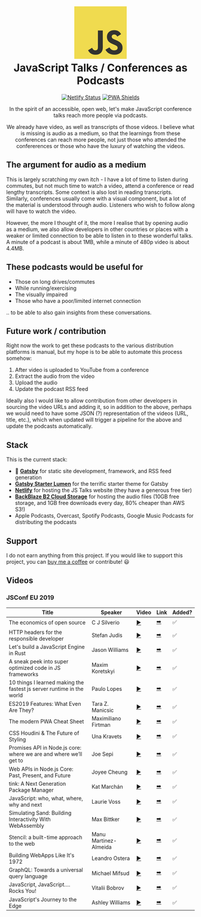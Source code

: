 <h1 align="center">
    <img alt="Lumen" title="Lumen" src="https://github.com/abuuzayr/js-talks/blob/master/static/js-logo.png" width="140"> </br>
    JavaScript Talks / Conferences as Podcasts
</h1>

<p align="center">
    <a href="https://app.netlify.com/sites/js-talks/deploys" rel="nofollow" class="rich-diff-level-one"><img src="https://api.netlify.com/api/v1/badges/d9887467-e9eb-4aa5-90d6-91127f0ac514/deploy-status" alt="Netlify Status" style="max-width:100%;"></a>
    <a href="https://js-talks.netlify.com/" rel="nofollow" class="rich-diff-level-one"><img src="https://www.pwa-shields.com/1.0.0/series/classic/white/green.svg" alt="PWA Shields" style="max-width:100%;"></a>
</p>

<p align="center">
    In the spirit of an accessible, open web, let's make JavaScript conference talks reach more people via podcasts. 
</p>

<p align="center">
    We already have video, as well as transcripts of those videos. I believe what is missing is audio as a medium, so that the learnings from these conferences can reach more people, not just those who attended the confererences or those who have the luxury of watching the videos.
</p>

## The argument for audio as a medium

This is largely scratching my own itch - I have a lot of time to listen during commutes, but not much time to watch a video, attend a conference or read lengthy transcripts. Some context is also lost in reading transcripts. Similarly, conferences usually come with a visual component, but a lot of the material is understood through audio. Listeners who wish to follow along will have to watch the video. 

However, the more I thought of it, the more I realise that by opening audio as a medium, we also allow developers in other countries or places with a weaker or limited connection to be able to listen in to these wonderful talks. A minute of a podcast is about 1MB, while a minute of 480p video is about 4.4MB. 

## These podcasts would be useful for

- Those on long drives/commutes
- While running/exercising
- The visually impaired
- Those who have a poor/limited internet connection

.. to be able to also gain insights from these conversations.

## Future work / contribution

Right now the work to get these podcasts to the various distribution platforms is manual, but my hope is to be able to automate this process somehow:

1. After video is uploaded to YouTube from a conference
2. Extract the audio from the video
3. Upload the audio 
4. Update the podcast RSS feed

Ideally also I would like to allow contribution from other developers in sourcing the video URLs and adding it, so in addition to the above, perhaps we would need to have some JSON (?) representation of the videos (URL, title, etc.), which when updated will trigger a pipeline for the above and update the podcasts automatically. 

## Stack

This is the current stack:

- :rocket: [**Gatsby**](https://www.gatsbyjs.org/) for static site development, framework, and RSS feed generation
- [**Gatsby Starter Lumen**](https://www.gatsbyjs.org/starters/alxshelepenok/gatsby-starter-lumen/) for the terrific starter theme for Gatsby 
- [**Netlify**](https://www.netlify.com/) for hosting the JS Talks website (they have a generous free tier)
- [**BackBlaze B2 Cloud Storage**](https://www.backblaze.com/b2/cloud-storage.html) for hosting the audio files (10GB free storage, and 1GB free downloads every day, 80% cheaper than AWS S3!)
- Apple Podcasts, Overcast, Spotify Podcasts, Google Music Podcasts for distributing the podcasts

## Support

I do not earn anything from this project. If you would like to support this project, you can [buy me a coffee](https://www.buymeacoffee.com/iB2dbMt) or contribute! :smiley:

## Videos

### JSConf EU 2019

| Title | Speaker | Video | Link | Added? |
| --- | --- | --- | --- | --- |
| The economics of open source | C J Silverio | [:arrow_forward:](https://youtu.be/MO8hZlgK5zc) | [:arrow_right:](https://js-talks.netlify.app/posts/economics-open-source-c-j-silverio-jsconf-eu-2019) | :white_check_mark: |
| HTTP headers for the responsible developer | Stefan Judis | [:arrow_forward:](https://youtu.be/Mjqf2kkFLy8) | [:arrow_right:](https://js-talks.netlify.app/posts/http-headers-for-the-responsible-developer-by-stefan-judis-jsconf-eu-2019) | :white_check_mark: |
| Let's build a JavaScript Engine in Rust | Jason Williams | [:arrow_forward:](https://youtu.be/_uD2pijcSi4) | [:arrow_right:](https://js-talks.netlify.app/posts/lets-build-a-javascript-engine-in-rust-by-jason-williams-jsconf-eu-2019) | :white_check_mark: |
| A sneak peek into super optimized code in JS frameworks | Maxim Koretskyi | [:arrow_forward:](https://youtu.be/_VHNTC67NR8) | [:arrow_right:](https://js-talks.netlify.app/posts/a-sneak-peek-into-super-optimized-code-in-js-frameworks-jsconf-eu-2019) | :white_check_mark: |
| 10 things I learned making the fastest js server runtime in the world | Paulo Lopes | [:arrow_forward:](https://youtu.be/-npTuvzflh4) | [:arrow_right:](https://js-talks.netlify.app/posts/10-things-i-learned-making-the-fastest-js-server-runtime-in-the-world-jsconf-eu-2019) | :white_check_mark: |
| ES2019 Features: What Even Are They? | Tara Z. Manicsic | [:arrow_forward:](https://youtu.be/1_hHxra0Lf4) | [:arrow_right:](https://js-talks.netlify.app/posts/es2019-features-what-even-are-they-jsconf-eu-2019) | :white_check_mark: |
| The modern PWA Cheat Sheet | Maximiliano Firtman | [:arrow_forward:](https://youtu.be/cybhV88KLfI) | [:arrow_right:](https://js-talks.netlify.app/posts/the-modern-pwa-cheat-sheet-jsconf-eu-2019) | :white_check_mark: |
| CSS Houdini & The Future of Styling | Una Kravets | [:arrow_forward:](https://youtu.be/GhRE3rML9t4) | [:arrow_right:](https://js-talks.netlify.app/posts/css-houdini-and-the-future-of-styling-jsconf-eu-2019) | :white_check_mark: |
| Promises API in Node.js core: where we are and where we’ll get to | Joe Sepi | [:arrow_forward:](https://youtu.be/-4p_qLYjUDc) | [:arrow_right:](https://js-talks.netlify.app/posts/promises-api-in-nodejs-core-where-we-are-and-where-well-get-to) | :white_check_mark: |
| Web APIs in Node.js Core: Past, Present, and Future | Joyee Cheung | [:arrow_forward:](https://youtu.be/ceiUozUFF3Y) | [:arrow_right:](https://js-talks.netlify.app/posts/web-apis-in-nodejs-core-past-present-and-future) | :white_check_mark: |
| tink: A Next Generation Package Manager | Kat Marchán | [:arrow_forward:](https://youtu.be/SHIci8-6_gs) | [:arrow_right:](https://js-talks.netlify.app/posts/tink-a-next-generation-package-manager) | :white_check_mark: |
| JavaScript: who, what, where, why and next | Laurie Voss | [:arrow_forward:](https://youtu.be/gChULw-uEjY) | [:arrow_right:](https://js-talks.netlify.app/posts/javascript-who-what-where-why-and-next) | :white_check_mark: |
| Simulating Sand: Building Interactivity With WebAssembly | Max Bittker | [:arrow_forward:](https://youtu.be/-dD-EaZ29hs) | [:arrow_right:](https://js-talks.netlify.app/posts/simulating-sand-building-interactivity-with-webassembly) | :white_check_mark: |
| Stencil: a built-time approach to the web | Manu Martinez-Almeida | [:arrow_forward:](https://youtu.be/M1F81V-NhP0) | [:arrow_right:](https://js-talks.netlify.app/posts/stencil-a-built-time-approach-to-the-web) | :white_check_mark: |
| Building WebApps Like It's 1972 | Leandro Ostera | [:arrow_forward:](https://youtu.be/yuk7n43xU4g) | [:arrow_right:](https://js-talks.netlify.app/posts/building-webapps-like-its-1972-male) | :white_check_mark: |
| GraphQL: Towards a universal query language | Michael Mifsud | [:arrow_forward:](https://youtu.be/Xi3sxygtDc4) | [:arrow_right:](https://js-talks.netlify.app/posts/graphql-towards-a-universal-query-language) | :white_check_mark: |
| JavaScript, JavaScript…. Rocks You! | Vitalii Bobrov | [:arrow_forward:](https://youtu.be/_yt89v0S1MA) | [:arrow_right:](https://js-talks.netlify.app/posts/javascript-javascript-rocks-you) | :white_check_mark: |
| JavaScript's Journey to the Edge | Ashley Williams | [:arrow_forward:](https://youtu.be/MBndZddVQdw) | [:arrow_right:](https://js-talks.netlify.app/posts/javascripts-journey-to-the-edge) | :white_check_mark: |
